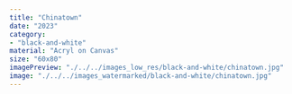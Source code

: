 ```yaml
---
title: "Chinatown"
date: "2023"
category: 
- "black-and-white"
material: "Acryl on Canvas"
size: "60x80"
imagePreview: "./../../images_low_res/black-and-white/chinatown.jpg"
image: "./../../images_watermarked/black-and-white/chinatown.jpg"
---
```

